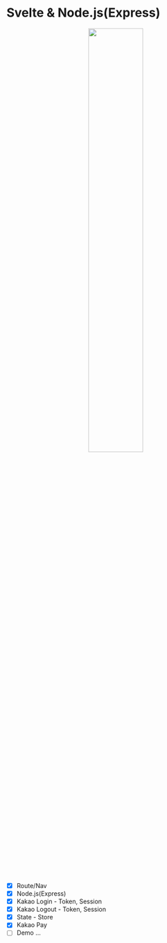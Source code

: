 # Svelte & Node.js(Express)

<p style="text-align:center"><img src="https://blog.kakaocdn.net/dn/sOCzW/btqEyfSfEek/kdrDQKj33TY7mcOCa7ETRK/img.png" width="50%"/></p> 
  
- [x] Route/Nav
- [x] Node.js(Express)
- [x] Kakao Login - Token, Session
- [x] Kakao Logout - Token, Session
- [x] State - Store
- [x] Kakao Pay
- [ ] Demo ... 
